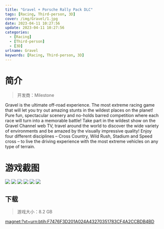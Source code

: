```yaml
---
title: "Gravel + Porsche Rally Pack DLC"
tags: [Racing, Third-person, 3D]
cover: /img/Gravel/1.jpg
date: 2023-04-11 10:27:56
update: 2023-04-11 10:27:56
categories: 
  - [Racing]
  - [Third-person]
  - [3D]
urlname: Gravel
keywords: [Racing, Third-person, 3D]
---
```

# 简介

> 开发商：Milestone

Gravel is the ultimate off-road experience. The most extreme racing game that will let you try out amazing stunts in the wildest places on the planet!
Pure fun, spectacular scenery and no-holds barred competition where each race will turn into a memorable battle!
Take part in the wildest show on the Gravel Channel web TV, travel around the world to discover the wide variety of environments and be amazed by the visually impressive quality! 
Enjoy four different disciplines – Cross Country, Wild Rush, Stadium and Speed cross – to live the driving experience with the most extreme vehicles on any type of terrain.

# 游戏截图

![](/img/Gravel/2.jpg)
![](/img/Gravel/3.jpg)
![](/img/Gravel/4.jpg)
![](/img/Gravel/5.jpg)
![](/img/Gravel/6.jpg)
![](/img/Gravel/7.jpg)


## 下载

> 游戏大小：8.2 GB

[magnet:?xt=urn:btih:F7476F3D201A024A43270351783CF4A2CCBDB4BD](magnet:?xt=urn:btih:F7476F3D201A024A43270351783CF4A2CCBDB4BD)
